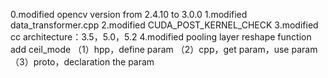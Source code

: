 0.modified opencv version from 2.4.10 to 3.0.0
1.modified data_transformer.cpp
2.modified CUDA_POST_KERNEL_CHECK
3.modified cc architecture：3.5，5.0，5.2
4.modified pooling layer reshape function add ceil_mode
（1）hpp，define param
（2）cpp，get param，use param
（3）proto，declaration the param

